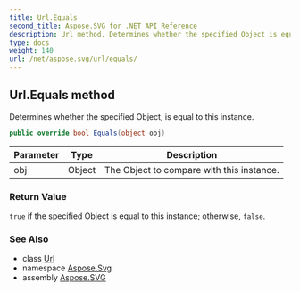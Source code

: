 ```yaml
---
title: Url.Equals
second_title: Aspose.SVG for .NET API Reference
description: Url method. Determines whether the specified Object is equal to this instance
type: docs
weight: 140
url: /net/aspose.svg/url/equals/
---
```

## Url.Equals method

Determines whether the specified Object, is equal to this instance.

```csharp
public override bool Equals(object obj)
```

| Parameter | Type | Description |
| --- | --- | --- |
| obj | Object | The Object to compare with this instance. |

### Return Value

`true` if the specified Object is equal to this instance; otherwise, `false`.

### See Also

* class [Url](../)
* namespace [Aspose.Svg](../../url/)
* assembly [Aspose.SVG](../../../)
